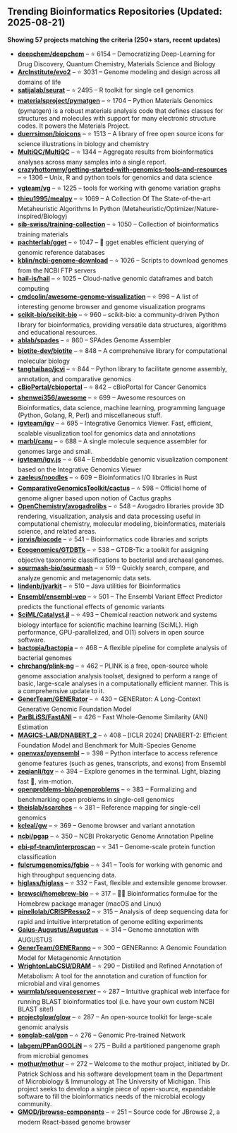 ## Trending Bioinformatics Repositories (Updated: 2025-08-21)

**Showing 57 projects matching the criteria (250+ stars, recent updates)**

- **[deepchem/deepchem](https://github.com/deepchem/deepchem)** – ⭐ 6154 – Democratizing Deep-Learning for Drug Discovery, Quantum Chemistry, Materials Science and Biology
- **[ArcInstitute/evo2](https://github.com/ArcInstitute/evo2)** – ⭐ 3031 – Genome modeling and design across all domains of life
- **[satijalab/seurat](https://github.com/satijalab/seurat)** – ⭐ 2495 – R toolkit for single cell genomics
- **[materialsproject/pymatgen](https://github.com/materialsproject/pymatgen)** – ⭐ 1704 – Python Materials Genomics (pymatgen) is a robust materials analysis code that defines classes for structures and molecules with support for many electronic structure codes. It powers the Materials Project.
- **[duerrsimon/bioicons](https://github.com/duerrsimon/bioicons)** – ⭐ 1513 – A library of free open source icons for science illustrations in biology and chemistry
- **[MultiQC/MultiQC](https://github.com/MultiQC/MultiQC)** – ⭐ 1344 – Aggregate results from bioinformatics analyses across many samples into a single report.
- **[crazyhottommy/getting-started-with-genomics-tools-and-resources](https://github.com/crazyhottommy/getting-started-with-genomics-tools-and-resources)** – ⭐ 1306 – Unix, R and python tools for genomics and data science
- **[vgteam/vg](https://github.com/vgteam/vg)** – ⭐ 1225 – tools for working with genome variation graphs
- **[thieu1995/mealpy](https://github.com/thieu1995/mealpy)** – ⭐ 1069 – A Collection Of The State-of-the-art Metaheuristic Algorithms In Python (Metaheuristic/Optimizer/Nature-inspired/Biology)
- **[sib-swiss/training-collection](https://github.com/sib-swiss/training-collection)** – ⭐ 1050 – Collection of bioinformatics training materials
- **[pachterlab/gget](https://github.com/pachterlab/gget)** – ⭐ 1047 – 🧬 gget enables efficient querying of genomic reference databases
- **[kblin/ncbi-genome-download](https://github.com/kblin/ncbi-genome-download)** – ⭐ 1026 – Scripts to download genomes from the NCBI FTP servers
- **[hail-is/hail](https://github.com/hail-is/hail)** – ⭐ 1025 – Cloud-native genomic dataframes and batch computing
- **[cmdcolin/awesome-genome-visualization](https://github.com/cmdcolin/awesome-genome-visualization)** – ⭐ 998 – A list of interesting genome browser and genome visualization programs
- **[scikit-bio/scikit-bio](https://github.com/scikit-bio/scikit-bio)** – ⭐ 960 – scikit-bio: a community-driven Python library for bioinformatics, providing versatile data structures, algorithms and educational resources.
- **[ablab/spades](https://github.com/ablab/spades)** – ⭐ 860 – SPAdes Genome Assembler
- **[biotite-dev/biotite](https://github.com/biotite-dev/biotite)** – ⭐ 848 – A comprehensive library for computational molecular biology
- **[tanghaibao/jcvi](https://github.com/tanghaibao/jcvi)** – ⭐ 844 – Python library to facilitate genome assembly, annotation, and comparative genomics
- **[cBioPortal/cbioportal](https://github.com/cBioPortal/cbioportal)** – ⭐ 842 – cBioPortal for Cancer Genomics
- **[shenwei356/awesome](https://github.com/shenwei356/awesome)** – ⭐ 699 – Awesome resources on Bioinformatics, data science, machine learning, programming language (Python, Golang, R, Perl) and miscellaneous stuff.
- **[igvteam/igv](https://github.com/igvteam/igv)** – ⭐ 695 – Integrative Genomics Viewer. Fast, efficient, scalable visualization tool for genomics data and annotations
- **[marbl/canu](https://github.com/marbl/canu)** – ⭐ 688 – A single molecule sequence assembler for genomes large and small.
- **[igvteam/igv.js](https://github.com/igvteam/igv.js)** – ⭐ 684 – Embeddable genomic visualization component based on the Integrative Genomics Viewer
- **[zaeleus/noodles](https://github.com/zaeleus/noodles)** – ⭐ 609 – Bioinformatics I/O libraries in Rust
- **[ComparativeGenomicsToolkit/cactus](https://github.com/ComparativeGenomicsToolkit/cactus)** – ⭐ 598 – Official home of genome aligner based upon notion of Cactus graphs
- **[OpenChemistry/avogadrolibs](https://github.com/OpenChemistry/avogadrolibs)** – ⭐ 548 – Avogadro libraries provide 3D rendering, visualization, analysis and data processing useful in computational chemistry, molecular modeling, bioinformatics, materials science, and related areas.
- **[jorvis/biocode](https://github.com/jorvis/biocode)** – ⭐ 541 – Bioinformatics code libraries and scripts
- **[Ecogenomics/GTDBTk](https://github.com/Ecogenomics/GTDBTk)** – ⭐ 538 – GTDB-Tk: a toolkit for assigning objective taxonomic classifications to bacterial and archaeal genomes.
- **[sourmash-bio/sourmash](https://github.com/sourmash-bio/sourmash)** – ⭐ 519 – Quickly search, compare, and analyze genomic and metagenomic data sets.
- **[lindenb/jvarkit](https://github.com/lindenb/jvarkit)** – ⭐ 510 – Java utilities for Bioinformatics
- **[Ensembl/ensembl-vep](https://github.com/Ensembl/ensembl-vep)** – ⭐ 501 – The Ensembl Variant Effect Predictor predicts the functional effects of genomic variants
- **[SciML/Catalyst.jl](https://github.com/SciML/Catalyst.jl)** – ⭐ 493 – Chemical reaction network and systems biology interface for scientific machine learning (SciML). High performance, GPU-parallelized, and O(1) solvers in open source software.
- **[bactopia/bactopia](https://github.com/bactopia/bactopia)** – ⭐ 468 – A flexible pipeline for complete analysis of bacterial genomes
- **[chrchang/plink-ng](https://github.com/chrchang/plink-ng)** – ⭐ 462 – PLINK is a free, open-source whole genome association analysis toolset, designed to perform a range of basic, large-scale analyses in a computationally efficient manner.  This is a comprehensive update to it.
- **[GenerTeam/GENERator](https://github.com/GenerTeam/GENERator)** – ⭐ 430 – GENERator: A Long-Context Generative Genomic Foundation Model
- **[ParBLiSS/FastANI](https://github.com/ParBLiSS/FastANI)** – ⭐ 426 – Fast Whole-Genome Similarity (ANI) Estimation
- **[MAGICS-LAB/DNABERT_2](https://github.com/MAGICS-LAB/DNABERT_2)** – ⭐ 408 – [ICLR 2024] DNABERT-2: Efficient Foundation Model and Benchmark for Multi-Species Genome
- **[openvax/pyensembl](https://github.com/openvax/pyensembl)** – ⭐ 398 – Python interface to access reference genome features (such as genes, transcripts, and exons) from Ensembl
- **[zeqianli/tgv](https://github.com/zeqianli/tgv)** – ⭐ 394 – Explore genomes in the terminal. Light, blazing fast 🚀, vim-motion.
- **[openproblems-bio/openproblems](https://github.com/openproblems-bio/openproblems)** – ⭐ 383 – Formalizing and benchmarking open problems in single-cell genomics
- **[theislab/scarches](https://github.com/theislab/scarches)** – ⭐ 381 – Reference mapping for single-cell genomics
- **[kcleal/gw](https://github.com/kcleal/gw)** – ⭐ 369 – Genome browser and variant annotation
- **[ncbi/pgap](https://github.com/ncbi/pgap)** – ⭐ 350 – NCBI Prokaryotic Genome Annotation Pipeline
- **[ebi-pf-team/interproscan](https://github.com/ebi-pf-team/interproscan)** – ⭐ 341 – Genome-scale protein function classification
- **[fulcrumgenomics/fgbio](https://github.com/fulcrumgenomics/fgbio)** – ⭐ 341 – Tools for working with genomic and high throughput sequencing data.
- **[higlass/higlass](https://github.com/higlass/higlass)** – ⭐ 332 – Fast, flexible and extensible genome browser.
- **[brewsci/homebrew-bio](https://github.com/brewsci/homebrew-bio)** – ⭐ 317 – :beer::microscope: Bioinformatics formulae for the Homebrew package manager (macOS and Linux)
- **[pinellolab/CRISPResso2](https://github.com/pinellolab/CRISPResso2)** – ⭐ 315 – Analysis of deep sequencing data for rapid and intuitive interpretation of genome editing experiments
- **[Gaius-Augustus/Augustus](https://github.com/Gaius-Augustus/Augustus)** – ⭐ 314 – Genome annotation with AUGUSTUS
- **[GenerTeam/GENERanno](https://github.com/GenerTeam/GENERanno)** – ⭐ 300 – GENERanno: A Genomic Foundation Model for Metagenomic Annotation
- **[WrightonLabCSU/DRAM](https://github.com/WrightonLabCSU/DRAM)** – ⭐ 290 – Distilled and Refined Annotation of Metabolism: A tool for the annotation and curation of function for microbial and viral genomes
- **[wurmlab/sequenceserver](https://github.com/wurmlab/sequenceserver)** – ⭐ 287 – Intuitive graphical web interface for running BLAST bioinformatics tool (i.e. have your own custom NCBI BLAST site!)
- **[projectglow/glow](https://github.com/projectglow/glow)** – ⭐ 287 – An open-source toolkit for large-scale genomic analysis
- **[songlab-cal/gpn](https://github.com/songlab-cal/gpn)** – ⭐ 276 – Genomic Pre-trained Network
- **[labgem/PPanGGOLiN](https://github.com/labgem/PPanGGOLiN)** – ⭐ 275 – Build a partitioned pangenome graph from microbial genomes
- **[mothur/mothur](https://github.com/mothur/mothur)** – ⭐ 272 – Welcome to the mothur project, initiated by Dr. Patrick Schloss and his software development team in the Department of Microbiology & Immunology at The University of Michigan. This project seeks to develop a single piece of open-source, expandable software to fill the bioinformatics needs of the microbial ecology community.
- **[GMOD/jbrowse-components](https://github.com/GMOD/jbrowse-components)** – ⭐ 251 – Source code for JBrowse 2, a modern React-based genome browser
